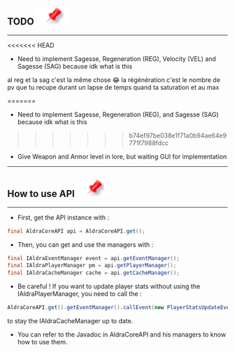 ## TODO[![](pin.svg)](#todo)

---

<<<<<<< HEAD
- Need to implement Sagesse, Regeneration (REG), Velocity (VEL) and Sagesse (SAG) because idk what is this

al reg et la sag c'est la même chose 😂 la régénération c'est le nombre de pv que tu recupe durant un lapse de temps quand ta saturation et au max

=======
- Need to implement Sagesse, Regeneration (REG), and Sagesse (SAG) because idk what is this
>>>>>>> b74ef97be038e1f71a0b94ae64e9771f7988fdcc
- Give Weapon and Armor level in lore, but waiting GUI for implementation

---

## How to use API[![](pin.svg)](#api)

---

- First, get the API instance with :
```java
final AldraCoreAPI api = AldraCoreAPI.get();
```
- Then, you can get and use the managers with :
```java
final IAldraEventManager event = api.getEventManager();
final IAldraPlayerManager pm = api.getPlayerManager();
final IAldraCacheManager cache = api.getCacheManager();
````
- Be careful ! If you want to update player stats without using the IAldraPlayerManager, you need to call the :
```java
AldraCoreAPI.get().getEventManager().callEvent(new PlayerStatsUpdateEvent(player));
```
to stay the IAldraCacheManager up to date.

- You can refer to the Javadoc in AldraCoreAPI and his managers to know how to use them.
